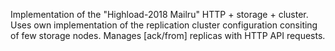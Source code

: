 Implementation of the "Highload-2018 Mailru" HTTP + storage + cluster. Uses own implementation of the replication cluster configuration consiting of few storage nodes. Manages [ack/from] replicas with HTTP API requests.
